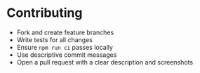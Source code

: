 # Contributing

- Fork and create feature branches
- Write tests for all changes
- Ensure `npm run ci` passes locally
- Use descriptive commit messages
- Open a pull request with a clear description and screenshots 